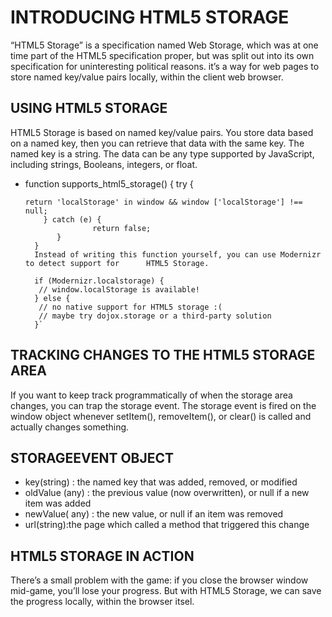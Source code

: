 # INTRODUCING HTML5 STORAGE 
“HTML5 Storage” is a specification named Web Storage, which was at one time part of the HTML5 specification proper, but was split out into its own specification for uninteresting political reasons. it’s a way for web pages to store named key/value pairs locally, within the client web browser.
## USING HTML5 STORAGE
HTML5 Storage is based on named key/value pairs. You store data based on a named key, then you can retrieve that data with the same key. The named key is a string. The data can be any type supported by JavaScript, including strings, Booleans, integers, or float.

- function supports_html5_storage() {
         try {

      return 'localStorage' in window && window ['localStorage'] !== null;
          } catch (e) {
                     return false;
             }
        }
        Instead of writing this function yourself, you can use Modernizr to detect support for      HTML5 Storage.

        if (Modernizr.localstorage) {
         // window.localStorage is available!
        } else {
         // no native support for HTML5 storage :(
         // maybe try dojox.storage or a third-party solution
        }`
## TRACKING CHANGES TO THE HTML5 STORAGE AREA
If you want to keep track programmatically of when the storage area changes, you can trap the storage event. The storage event is fired on the window object whenever setItem(), removeItem(), or clear() is called and actually changes something.
## STORAGEEVENT OBJECT
- key(string) :	the named key that was added, removed, or modified
- oldValue (any) : the previous value (now overwritten), or null if a new item was added
- newValue(	any) : the new value, or null if an item was removed
- url(string):the page which called a method that triggered this change
## HTML5 STORAGE IN ACTION
There’s a small problem with the game: if you close the browser window mid-game, you’ll lose your progress. But with HTML5 Storage, we can save the progress locally, within the browser itsel.
